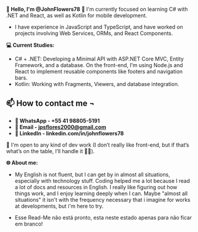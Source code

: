 **👋 Hello, I'm @JohnFlowers78**
🌱 I'm currently focused on learning C# with .NET and React, as well as Kotlin for mobile development.
- I have experience in JavaScript and TypeScript, and have worked on projects involving Web Services, ORMs, and React Components.

**💻 Current Studies:**
- C# + .NET: Developing a Minimal API with ASP.NET Core MVC, Entity Framework, and a database. On the front-end, I'm using Node.js and React to implement reusable components like footers and navigation bars.
- Kotlin: Working with Fragments, Viewers, and database integration.

📫 How to contact me ¬
--------------------
- **🧩 WhatsApp   -   +55 41 98805-5191**
- **📧 Email   -   jpsflores2000@gmail.com**
- **👤 LinkedIn   -   linkedin.com/in/johnflowers78**
  
👀 I'm open to any kind of dev work (I don’t really like front-end, but if that’s what’s on the table, I’ll handle it 🤷‍♂️).

**🌐 About me:**
- My English is not fluent, but I can get by in almost all situations, especially with technology stuff. Coding helped me a lot because I read a lot of docs and resources in English. I really like figuring out how things work, and I enjoy learning deeply when I can. Maybe "almost all situations" it isn't with the frequency necessary that i imagine for works at developments, but i'm here to try.

- Esse Read-Me não está pronto, esta neste estado apenas para não ficar em branco!

